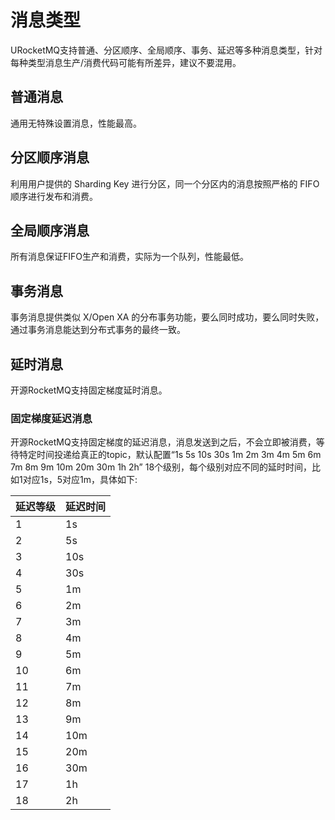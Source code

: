 # 消息类型

URocketMQ支持普通、分区顺序、全局顺序、事务、延迟等多种消息类型，针对每种类型消息生产/消费代码可能有所差异，建议不要混用。

## 普通消息

通用无特殊设置消息，性能最高。

## 分区顺序消息

利用用户提供的 Sharding Key 进行分区，同一个分区内的消息按照严格的 FIFO顺序进行发布和消费。

## 全局顺序消息

所有消息保证FIFO生产和消费，实际为一个队列，性能最低。

## 事务消息

事务消息提供类似 X/Open XA 的分布事务功能，要么同时成功，要么同时失败，通过事务消息能达到分布式事务的最终一致。

## 延时消息

开源RocketMQ支持固定梯度延时消息。

### 固定梯度延迟消息

开源RocketMQ支持固定梯度的延迟消息，消息发送到之后，不会立即被消费，等待特定时间投递给真正的topic，默认配置“1s 5s 10s 30s 1m 2m 3m 4m 5m 6m 7m 8m 9m 10m 20m 30m 1h 2h” 18个级别，每个级别对应不同的延时时间，比如1对应1s，5对应1m，具体如下:

| 延迟等级 | 延迟时间 |
| -------- | -------- |
| 1        | 1s       |
| 2        | 5s       |
| 3        | 10s      |
| 4        | 30s      |
| 5        | 1m       |
| 6        | 2m       |
| 7        | 3m       |
| 8        | 4m       |
| 9        | 5m       |
| 10       | 6m       |
| 11       | 7m       |
| 12       | 8m       |
| 13       | 9m       |
| 14       | 10m      |
| 15       | 20m      |
| 16       | 30m      |
| 17       | 1h       |
| 18       | 2h       |

